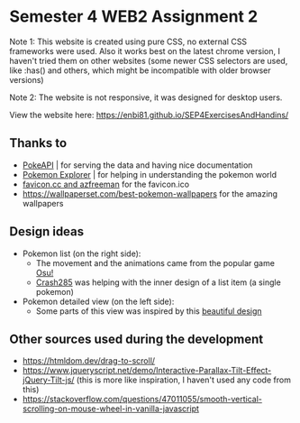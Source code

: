 # Semester 4 WEB2 Assignment 2

Note 1: This website is created using pure CSS, no external CSS frameworks were used. Also it works best on the latest chrome
version, I haven't tried them on other websites (some newer CSS selectors are used, like :has() and others, which might
be incompatible with older browser versions)

Note 2: The website is not responsive, it was designed for desktop users.

View the website here: https://enbi81.github.io/SEP4ExercisesAndHandins/

## Thanks to
- <a href="https://pokeapi.co/">PokeAPI</a> | for serving the data and having nice documentation
- <a href="https://perthirtysix.com/tool/pokemon-explorer">Pokemon Explorer</a> | for helping in understanding the pokemon world
- <a href="https://www.favicon.cc/?action=icon&file_id=835064">favicon.cc and azfreeman</a> for the favicon.ico 
- https://wallpaperset.com/best-pokemon-wallpapers for the amazing wallpapers

## Design ideas
- Pokemon list (on the right side): 
  - The movement and the animations came from the popular game <a href="https://osu.ppy.sh/home">Osu!</a>
  - <a href="https://github.com/CrASH285">Crash285</a> was helping with the inner design of a list item (a single pokemon) 
- Pokemon detailed view (on the left side):
  - Some parts of this view was inspired by this <a href="https://dribbble.com/shots/6540871-Pokedex-App">beautiful design</a>

## Other sources used during the development
- https://htmldom.dev/drag-to-scroll/
- https://www.jqueryscript.net/demo/Interactive-Parallax-Tilt-Effect-jQuery-Tilt-js/ (this is more like inspiration, I haven't used any code from this)
- https://stackoverflow.com/questions/47011055/smooth-vertical-scrolling-on-mouse-wheel-in-vanilla-javascript